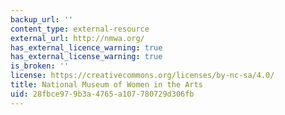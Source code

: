 ```yaml
---
backup_url: ''
content_type: external-resource
external_url: http://nmwa.org/
has_external_licence_warning: true
has_external_license_warning: true
is_broken: ''
license: https://creativecommons.org/licenses/by-nc-sa/4.0/
title: National Museum of Women in the Arts
uid: 28fbce97-9b3a-4765-a107-780729d306fb
---
```

